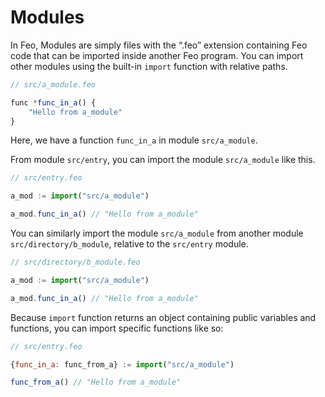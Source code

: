# Modules
In Feo, Modules are simply files with the “.feo” extension containing Feo code that can be imported inside another Feo program.
You can import other modules using the built-in `import` function with relative paths.
```js
// src/a_module.feo

func *func_in_a() {
    "Hello from a_module"
}
```
Here, we have a function `func_in_a` in module `src/a_module`.

From module `src/entry`, you can import the module `src/a_module` like this.
```js
// src/entry.feo

a_mod := import("src/a_module")

a_mod.func_in_a() // "Hello from a_module"
```

You can similarly import the module `src/a_module` from another module `src/directory/b_module`, relative to the `src/entry` module.
```js
// src/directory/b_module.feo

a_mod := import("src/a_module")

a_mod.func_in_a() // "Hello from a_module"
```


Because `import` function returns an object containing public variables and functions, you can import specific functions like so:
```js
// src/entry.feo

{func_in_a: func_from_a} := import("src/a_module")

func_from_a() // "Hello from a_module"
```
